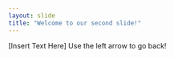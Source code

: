 ```yaml
---
layout: slide
title: "Welcome to our second slide!"
---
```


[Insert Text Here]
Use the left arrow to go back!

